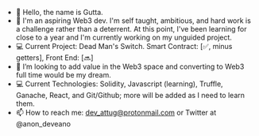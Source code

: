 - 👋 Hello, the name is Gutta. 
- :monocle_face: I'm an aspiring Web3 dev. I'm self taught, ambitious, and hard work is a challenge rather than a deterrent. At this point, I've been learning for close to a year and I'm currently working on my unguided project.
- :computer: Current Project: Dead Man's Switch. Smart Contract: [:white_check_mark:, minus getters], Front End: [:soon:]
- :purple_heart: I’m looking to add value in the Web3 space and converting to Web3 full time would be my dream. 
- :computer: Current Technologies: Solidity, Javascript (learning), Truffle, Ganache, React, and Git/Github; more will be added as I need to learn them.
- 📫 How to reach me: dev_attug@protonmail.com or Twitter at @anon_deveano

<!---
AnonDeveano/AnonDeveano is a ✨ special ✨ repository because its `README.md` (this file) appears on your GitHub profile.
You can click the Preview link to take a look at your changes.
--->
